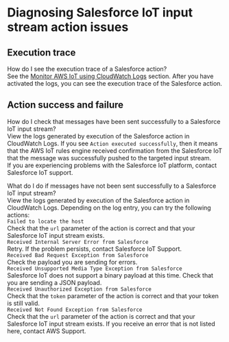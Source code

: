 # Diagnosing Salesforce IoT input stream action issues<a name="diagnosing-salesforce"></a>

## Execution trace<a name="diagnosing-salsforce-setup"></a>

How do I see the execution trace of a Salesforce action?  
See the [Monitor AWS IoT using CloudWatch Logs](cloud-watch-logs.md) section\. After you have activated the logs, you can see the execution trace of the Salesforce action\.

## Action success and failure<a name="diagnosing-salsforce-success"></a>

How do I check that messages have been sent successfully to a Salesforce IoT input stream?  
View the logs generated by execution of the Salesforce action in CloudWatch Logs\. If you see `Action executed successfully`, then it means that the AWS IoT rules engine received confirmation from the Salesforce IoT that the message was successfully pushed to the targeted input stream\.  
If you are experiencing problems with the Salesforce IoT platform, contact Salesforce IoT support\.

What do I do if messages have not been sent successfully to a Salesforce IoT input stream?  
View the logs generated by execution of the Salesforce action in CloudWatch Logs\. Depending on the log entry, you can try the following actions:    
`Failed to locate the host`  
Check that the `url` parameter of the action is correct and that your Salesforce IoT input stream exists\.  
`Received Internal Server Error from Salesforce`  
Retry\. If the problem persists, contact Salesforce IoT Support\.  
`Received Bad Request Exception from Salesforce`  
Check the payload you are sending for errors\.  
`Received Unsupported Media Type Exception from Salesforce`  
Salesforce IoT does not support a binary payload at this time\. Check that you are sending a JSON payload\.  
`Received Unauthorized Exception from Salesforce`  
Check that the `token` parameter of the action is correct and that your token is still valid\.  
`Received Not Found Exception from Salesforce`  
Check that the `url` parameter of the action is correct and that your Salesforce IoT input stream exists\.
If you receive an error that is not listed here, contact AWS Support\.
